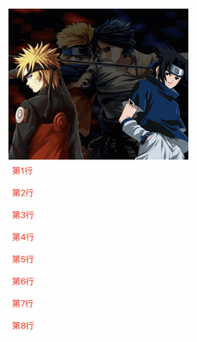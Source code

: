 # 
![image](https://raw.githubusercontent.com/YYDreams/YHPHeaderScaleImage/master/YHPHeaderScaleImage/1.gif)

